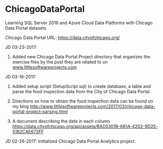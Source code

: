 # ChicagoDataPortal
Learning SQL Server 2016 and Azure Cloud Data Platforms with Chicago Data Portal datasets

Chicago Data Portal URL:
https://data.cityofchicago.org/

JD 03-23-2017:
1. Added new Chicago Data Portal Project directory that organizes the exercise files by the post they are related to on www.littlesoftwareprojects.com

JD 03-16-2017:
1. Added setup script (SetupScript.sql) to create database, a table and parse the food inspection data from the City of Chicago Data Portal.

2. Directions on how to obtain the food inspection data can be found on my blog http://www.littlesoftwareprojects.com/2017/03/chicago-data-portal-project-parsing.html

3. A document describing the data in each column https://data.cityofchicago.org/api/assets/BAD5301B-681A-4202-9D25-51B2CAE672FF

JD 02-26-2017:
Initialized Chicago Data Portal Analytics project.

